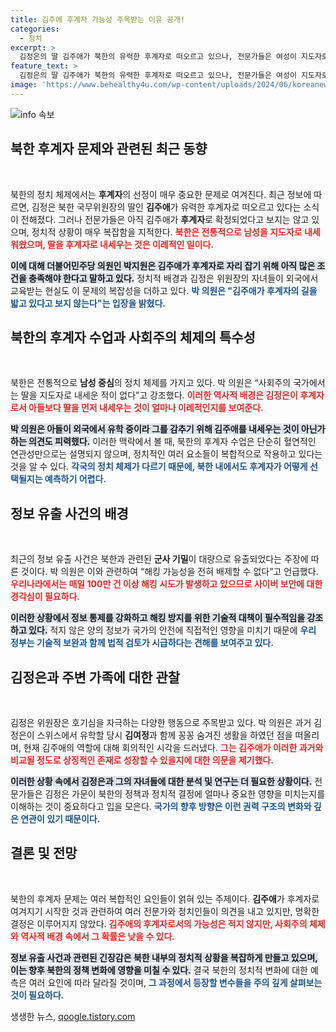 ```yaml
---
title: 김주애 후계자 가능성 주목받는 이유 공개!
categories:
  - 정치
excerpt: >
  김정은의 딸 김주애가 북한의 유력한 후계자로 떠오르고 있으나, 전문가들은 여성이 지도자로 나선 적이 없음을 강조하며 후계자 결정은 아직 불확실하다고 경고한다. 클릭하여 더 자세한 내용을 확인하세요!
feature_text: >
  김정은의 딸 김주애가 북한의 유력한 후계자로 떠오르고 있으나, 전문가들은 여성이 지도자로 나선 적이 없음을 강조하며 후계자 결정은 아직 불확실하다고 경고한다. 클릭하여 더 자세한 내용을 확인하세요!
image: 'https://www.behealthy4u.com/wp-content/uploads/2024/06/koreanews.jpg'
---
```


<p><img src="https://www.behealthy4u.com/wp-content/uploads/2024/06/koreanews.jpg" alt="info 속보" /></p>

<h2 data-ke-size="size26">북한 후계자 문제와 관련된 최근 동향</h2>

<p data-ke-size="size16">&nbsp;</p>

<p>북한의 정치 체제에서는 <b>후계자</b>의 선정이 매우 중요한 문제로 여겨진다. 최근 정보에 따르면, 김정은 북한 국무위원장의 딸인 <b>김주애</b>가 유력한 후계자로 떠오르고 있다는 소식이 전해졌다. 그러나 전문가들은 아직 김주애가 <b>후계자</b>로 확정되었다고 보지는 않고 있으며, 정치적 상황이 매우 복잡함을 지적한다. <b><span style="color: #ee2323;">북한은 전통적으로 남성을 지도자로 내세워왔으며, 딸을 후계자로 내세우는 것은 이례적인 일이다.</span></b> </p>

<p><b><span style="background-color: #21538527;">이에 대해 더불어민주당 의원인 박지원은 김주애가 후계자로 자리 잡기 위해 아직 많은 조건을 충족해야 한다고 말하고 있다.</span></b> 정치적 배경과 김정은 위원장의 자녀들이 외국에서 교육받는 현실도 이 문제의 복잡성을 더하고 있다. <b><span style="color: #1a5490;">박 의원은 "김주애가 후계자의 길을 밟고 있다고 보지 않는다"는 입장을 밝혔다.</span></b></p>

<h2 data-ke-size="size26">북한의 후계자 수업과 사회주의 체제의 특수성</h2>

<p data-ke-size="size16">&nbsp;</p>

<p>북한은 전통적으로 <b>남성 중심</b>의 정치 체제를 가지고 있다. 박 의원은 “사회주의 국가에서는 딸을 지도자로 내세운 적이 없다”고 강조했다. <b><span style="color: #ee2323;">이러한 역사적 배경은 김정은이 후계자로서 아들보다 딸을 먼저 내세우는 것이 얼마나 이례적인지를 보여준다.</span></b> </p>

<p><b><span style="background-color: #21538527;">박 의원은 아들이 외국에서 유학 중이라 그를 감추기 위해 김주애를 내세우는 것이 아닌가 하는 의견도 피력했다.</span></b> 이러한 맥락에서 볼 때, 북한의 후계자 수업은 단순히 혈연적인 연관성만으로는 설명되지 않으며, 정치적인 여러 요소들이 복합적으로 작용하고 있다는 것을 알 수 있다. <b><span style="color: #1a5490;">각국의 정치 체제가 다르기 때문에, 북한 내에서도 후계자가 어떻게 선택될지는 예측하기 어렵다.</span></b></p>

<h2 data-ke-size="size26">정보 유출 사건의 배경</h2>

<p data-ke-size="size16">&nbsp;</p>

<p>최근의 정보 유출 사건은 북한과 관련된 <b>군사 기밀</b>이 대량으로 유출되었다는 주장에 따른 것이다. 박 의원은 이와 관련하여 “해킹 가능성을 전혀 배제할 수 없다”고 언급했다. <b><span style="color: #ee2323;">우리나라에서는 매일 100만 건 이상 해킹 시도가 발생하고 있으므로 사이버 보안에 대한 경각심이 필요하다.</span></b></p>

<p><b><span style="background-color: #21538527;">이러한 상황에서 정보 통제를 강화하고 해킹 방지를 위한 기술적 대책이 필수적임을 강조하고 있다.</span></b> 적지 않은 양의 정보가 국가의 안전에 직접적인 영향을 미치기 때문에 <b><span style="color: #1a5490;">우리 정부는 기술적 보완과 함께 법적 검토가 시급하다는 견해를 보여주고 있다.</span></b></p>

<h2 data-ke-size="size26">김정은과 주변 가족에 대한 관찰</h2>

<p data-ke-size="size16">&nbsp;</p>

<p>김정은 위원장은 호기심을 자극하는 다양한 행동으로 주목받고 있다. 박 의원은 과거 김정은이 스위스에서 유학할 당시 <b>김여정</b>과 함께 꽁꽁 숨겨진 생활을 하였던 점을 떠올리며, 현재 김주애의 역할에 대해 회의적인 시각을 드러냈다. <b><span style="color: #ee2323;">그는 김주애가 이러한 과거와 비교될 정도로 상징적인 존재로 성장할 수 있을지에 대한 의문을 제기했다.</span></b></p>

<p><b><span style="background-color: #21538527;">이러한 상황 속에서 김정은과 그의 자녀들에 대한 분석 및 연구는 더 필요한 상황이다.</span></b> 전문가들은 김정은 가문이 북한의 정책과 정치적 결정에 얼마나 중요한 영향을 미치는지를 이해하는 것이 중요하다고 입을 모은다. <b><span style="color: #1a5490;">국가의 향후 방향은 이런 권력 구조의 변화와 깊은 연관이 있기 때문이다.</span></b></p>

<h2 data-ke-size="size26">결론 및 전망</h2>

<p data-ke-size="size16">&nbsp;</p>

<p>북한의 후계자 문제는 여러 복합적인 요인들이 얽혀 있는 주제이다. <b>김주애</b>가 후계자로 여겨지기 시작한 것과 관련하여 여러 전문가와 정치인들이 의견을 내고 있지만, 명확한 결정은 이루어지지 않았다. <b><span style="color: #ee2323;">김주애의 후계자로서의 가능성은 적지 않지만, 사회주의 체제와 역사적 배경 속에서 그 확률은 낮을 수 있다.</span></b></p>

<p><b><span style="background-color: #21538527;">정보 유출 사건과 관련된 긴장감은 북한 내부의 정치적 상황을 복잡하게 만들고 있으며, 이는 향후 북한의 정책 변화에 영향을 미칠 수 있다.</span></b> 결국 북한의 정치적 변화에 대한 예측은 여러 요인에 따라 달라질 것이며, <b><span style="color: #1a5490;">그 과정에서 등장할 변수들을 주의 깊게 살펴보는 것이 필요하다.</span></b></p>
생생한 뉴스, <a href="https://qoogle.tistory.com" rel="dofollow">qoogle.tistory.com</a>


